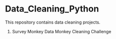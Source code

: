 # Data_Cleaning_Python
 This repository contains data cleaning projects.
 1. Survey Monkey Data Monkey Cleaning Challenge
